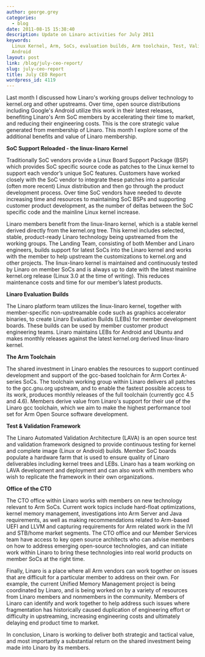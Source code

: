 ```yaml
---
author: george.grey
categories:
  - blog
date: 2011-08-15 15:38:40
description: Update on Linaro activities for July 2011
keywords:
  Linux Kernel, Arm, SoCs, evaluation builds, Arm toolchain, Test, Validation,
  Android
layout: post
link: /blog/july-ceo-report/
slug: july-ceo-report
title: July CEO Report
wordpress_id: 4119
---
```


Last month I discussed how Linaro's working groups deliver technology to kernel.org and other upstreams. Over time, open source distributions including Google's Android utilize this work in their latest releases, benefiting Linaro's Arm SoC members by accelerating their time to market, and reducing their engineering costs. This is the core strategic value generated from membership of Linaro. This month I explore some of the additional benefits and value of Linaro membership.

**SoC Support Reloaded - the linux-linaro Kernel**

Traditionally SoC vendors provide a Linux Board Support Package (BSP) which provides SoC specific source code as patches to the Linux kernel to support each vendor’s unique SoC features. Customers have worked closely with the SoC vendor to integrate these patches into a particular (often more recent) Linux distribution and then go through the product development process. Over time SoC vendors have needed to devote increasing time and resources to maintaining SoC BSPs and supporting customer product development, as the number of deltas between the SoC specific code and the mainline Linux kernel increase.

Linaro members benefit from the linux-linaro kernel, which is a stable kernel derived directly from the kernel.org tree. This kernel includes selected, stable, product-ready Linaro technology being upstreamed from the working groups. The Landing Team, consisting of both Member and Linaro engineers, builds support for latest SoCs into the Linaro kernel and works with the member to help upstream the customizations to kernel.org and other projects. The linux-linaro kernel is maintained and continuously tested by Linaro on member SoCs and is always up to date with the latest mainline kernel.org release (Linux 3.0 at the time of writing). This reduces maintenance costs and time for our member’s latest products.

**Linaro Evaluation Builds**

The Linaro platform team utilizes the linux-linaro kernel, together with member-specific non-upstreamable code such as graphics accelerator binaries, to create Linaro Evaluation Builds (LEBs) for member development boards. These builds can be used by member customer product engineering teams. Linaro maintains LEBs for Android and Ubuntu and makes monthly releases against the latest kernel.org derived linux-linaro kernel.

**The Arm Toolchain**

The shared investment in Linaro enables the resources to support continued development and support of the gcc-based toolchain for Arm Cortex A-series SoCs. The toolchain working group within Linaro delivers all patches to the gcc.gnu.org upstream, and to enable the fastest possible access to its work, produces monthly releases of the full toolchain (currently gcc 4.5 and 4.6). Members derive value from Linaro's support for their use of the Linaro gcc toolchain, which we aim to make the highest performance tool set for Arm Open Source software development.

**Test & Validation Framework**

The Linaro Automated Validation Architecture (LAVA) is an open source test and validation framework designed to provide continuous testing for kernel and complete image (Linux or Android) builds. Member SoC boards populate a hardware farm that is used to ensure quality of Linaro deliverables including kernel trees and LEBs. Linaro has a team working on LAVA development and deployment and can also work with members who wish to replicate the framework in their own organizations.

**Office of the CTO**

The CTO office within Linaro works with members on new technology relevant to Arm SoCs. Current work topics include hard-float optimizations, kernel memory management, investigations into Arm Server and Java requirements, as well as making recommendations related to Arm-based UEFI and LLVM and capturing requirements for Arm related work in the IVI and STB/home market segments. The CTO office and our Member Services team have access to key open source architects who can advise members on how to address emerging open-source technologies, and can initiate work within Linaro to bring these technologies into real world products on member SoCs at the right time.

Finally, Linaro is a place where all Arm vendors can work together on issues that are difficult for a particular member to address on their own. For example, the current Unified Memory Management project is being coordinated by Linaro, and is being worked on by a variety of resources from Linaro members and nonmembers in the community. Members of Linaro can identify and work together to help address such issues where fragmentation has historically caused duplication of engineering effort or difficulty in upstreaming, increasing engineering costs and ultimately delaying end product time to market.

In conclusion, Linaro is working to deliver both strategic and tactical value, and most importantly a substantial return on the shared investment being made into Linaro by its members.
